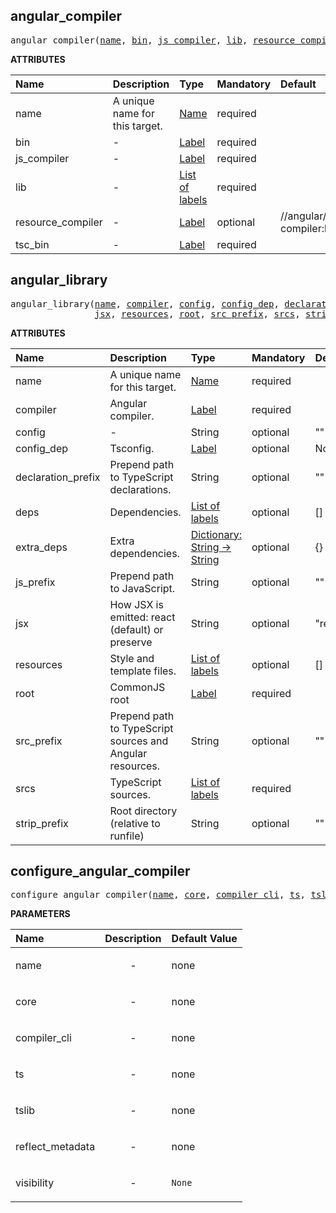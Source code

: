 <!-- Generated with Stardoc: http://skydoc.bazel.build -->

<a id="#angular_compiler"></a>

## angular_compiler

<pre>
angular_compiler(<a href="#angular_compiler-name">name</a>, <a href="#angular_compiler-bin">bin</a>, <a href="#angular_compiler-js_compiler">js_compiler</a>, <a href="#angular_compiler-lib">lib</a>, <a href="#angular_compiler-resource_compiler">resource_compiler</a>, <a href="#angular_compiler-tsc_bin">tsc_bin</a>)
</pre>

**ATTRIBUTES**

| Name                                                             | Description                    | Type                                                                        | Mandatory | Default                         |
| :--------------------------------------------------------------- | :----------------------------- | :-------------------------------------------------------------------------- | :-------- | :------------------------------ |
| <a id="angular_compiler-name"></a>name                           | A unique name for this target. | <a href="https://bazel.build/docs/build-ref.html#name">Name</a>             | required  |                                 |
| <a id="angular_compiler-bin"></a>bin                             | -                              | <a href="https://bazel.build/docs/build-ref.html#labels">Label</a>          | required  |                                 |
| <a id="angular_compiler-js_compiler"></a>js_compiler             | -                              | <a href="https://bazel.build/docs/build-ref.html#labels">Label</a>          | required  |                                 |
| <a id="angular_compiler-lib"></a>lib                             | -                              | <a href="https://bazel.build/docs/build-ref.html#labels">List of labels</a> | required  |                                 |
| <a id="angular_compiler-resource_compiler"></a>resource_compiler | -                              | <a href="https://bazel.build/docs/build-ref.html#labels">Label</a>          | optional  | //angular/resource-compiler:bin |
| <a id="angular_compiler-tsc_bin"></a>tsc_bin                     | -                              | <a href="https://bazel.build/docs/build-ref.html#labels">Label</a>          | required  |                                 |

<a id="#angular_library"></a>

## angular_library

<pre>
angular_library(<a href="#angular_library-name">name</a>, <a href="#angular_library-compiler">compiler</a>, <a href="#angular_library-config">config</a>, <a href="#angular_library-config_dep">config_dep</a>, <a href="#angular_library-declaration_prefix">declaration_prefix</a>, <a href="#angular_library-deps">deps</a>, <a href="#angular_library-extra_deps">extra_deps</a>, <a href="#angular_library-js_prefix">js_prefix</a>,
                <a href="#angular_library-jsx">jsx</a>, <a href="#angular_library-resources">resources</a>, <a href="#angular_library-root">root</a>, <a href="#angular_library-src_prefix">src_prefix</a>, <a href="#angular_library-srcs">srcs</a>, <a href="#angular_library-strip_prefix">strip_prefix</a>)
</pre>

**ATTRIBUTES**

| Name                                                              | Description                                               | Type                                                                                      | Mandatory | Default |
| :---------------------------------------------------------------- | :-------------------------------------------------------- | :---------------------------------------------------------------------------------------- | :-------- | :------ |
| <a id="angular_library-name"></a>name                             | A unique name for this target.                            | <a href="https://bazel.build/docs/build-ref.html#name">Name</a>                           | required  |         |
| <a id="angular_library-compiler"></a>compiler                     | Angular compiler.                                         | <a href="https://bazel.build/docs/build-ref.html#labels">Label</a>                        | required  |         |
| <a id="angular_library-config"></a>config                         | -                                                         | String                                                                                    | optional  | ""      |
| <a id="angular_library-config_dep"></a>config_dep                 | Tsconfig.                                                 | <a href="https://bazel.build/docs/build-ref.html#labels">Label</a>                        | optional  | None    |
| <a id="angular_library-declaration_prefix"></a>declaration_prefix | Prepend path to TypeScript declarations.                  | String                                                                                    | optional  | ""      |
| <a id="angular_library-deps"></a>deps                             | Dependencies.                                             | <a href="https://bazel.build/docs/build-ref.html#labels">List of labels</a>               | optional  | []      |
| <a id="angular_library-extra_deps"></a>extra_deps                 | Extra dependencies.                                       | <a href="https://bazel.build/docs/skylark/lib/dict.html">Dictionary: String -> String</a> | optional  | {}      |
| <a id="angular_library-js_prefix"></a>js_prefix                   | Prepend path to JavaScript.                               | String                                                                                    | optional  | ""      |
| <a id="angular_library-jsx"></a>jsx                               | How JSX is emitted: react (default) or preserve           | String                                                                                    | optional  | "react" |
| <a id="angular_library-resources"></a>resources                   | Style and template files.                                 | <a href="https://bazel.build/docs/build-ref.html#labels">List of labels</a>               | optional  | []      |
| <a id="angular_library-root"></a>root                             | CommonJS root                                             | <a href="https://bazel.build/docs/build-ref.html#labels">Label</a>                        | required  |         |
| <a id="angular_library-src_prefix"></a>src_prefix                 | Prepend path to TypeScript sources and Angular resources. | String                                                                                    | optional  | ""      |
| <a id="angular_library-srcs"></a>srcs                             | TypeScript sources.                                       | <a href="https://bazel.build/docs/build-ref.html#labels">List of labels</a>               | required  |         |
| <a id="angular_library-strip_prefix"></a>strip_prefix             | Root directory (relative to runfile)                      | String                                                                                    | optional  | ""      |

<a id="#configure_angular_compiler"></a>

## configure_angular_compiler

<pre>
configure_angular_compiler(<a href="#configure_angular_compiler-name">name</a>, <a href="#configure_angular_compiler-core">core</a>, <a href="#configure_angular_compiler-compiler_cli">compiler_cli</a>, <a href="#configure_angular_compiler-ts">ts</a>, <a href="#configure_angular_compiler-tslib">tslib</a>, <a href="#configure_angular_compiler-reflect_metadata">reflect_metadata</a>, <a href="#configure_angular_compiler-visibility">visibility</a>)
</pre>

**PARAMETERS**

| Name                                                                     | Description               | Default Value     |
| :----------------------------------------------------------------------- | :------------------------ | :---------------- |
| <a id="configure_angular_compiler-name"></a>name                         | <p align="center"> - </p> | none              |
| <a id="configure_angular_compiler-core"></a>core                         | <p align="center"> - </p> | none              |
| <a id="configure_angular_compiler-compiler_cli"></a>compiler_cli         | <p align="center"> - </p> | none              |
| <a id="configure_angular_compiler-ts"></a>ts                             | <p align="center"> - </p> | none              |
| <a id="configure_angular_compiler-tslib"></a>tslib                       | <p align="center"> - </p> | none              |
| <a id="configure_angular_compiler-reflect_metadata"></a>reflect_metadata | <p align="center"> - </p> | none              |
| <a id="configure_angular_compiler-visibility"></a>visibility             | <p align="center"> - </p> | <code>None</code> |

